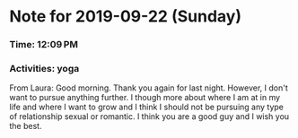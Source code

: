 # Note for 2019-09-22 (Sunday)
### Time: 12:09 PM
### Activities: yoga

From Laura: Good morning.  Thank you again for last night. However,  I don't want to pursue anything further. I though more about where I am at in my life and where I want to grow and I think I should not be pursuing any type of relationship  sexual or romantic.  I think you are a good guy and I wish you the best.
